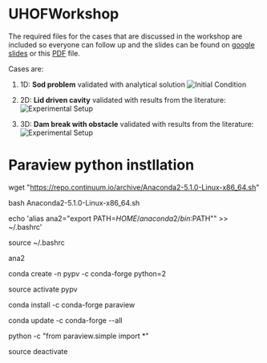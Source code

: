 # UHOFWorkshop
The required files for the cases that are discussed in the workshop are included so everyone can follow up and the slides can be found on [google slides](https://docs.google.com/presentation/d/1UjtjlS25p67926MGkfcqqwF_TzZnAMVaATlGtyDUfQE/edit?usp=sharing) or this [PDF](https://github.com/taataam/UHOFWorkshop/blob/master/validation_cases/workshop1/UHOF.pdf) file.

Cases are:

1. 1D: **Sod problem** validated with analytical solution
![Initial Condition]( https://github.com/taataam/UHOFWorkshop/blob/master/validation_cases/workshop1/shockTube/plots/initialCondition.png )


2. 2D: **Lid driven cavity** validated with results from the literature:
![Experimental Setup]( https://github.com/taataam/UHOFWorkshop/blob/master/validation_cases/workshop1/lidDrivenCavity/plots/cavity.png )


3. 3D: **Dam break with obstacle** validated with results from the literature:
![Experimental Setup]( https://github.com/taataam/UHOFWorkshop/blob/master/validation_cases/workshop1/damBreakWithObstacle/plots/dbconfig.png )

# Paraview python instllation

wget "https://repo.continuum.io/archive/Anaconda2-5.1.0-Linux-x86_64.sh"

bash Anaconda2-5.1.0-Linux-x86_64.sh

echo 'alias ana2="export PATH=$HOME/anaconda2/bin:$PATH"" >> ~/.bashrc'

source ~/.bashrc

ana2

conda create -n pypv -c conda-forge python=2

source activate pypv

conda install -c conda-forge paraview

conda update -c conda-forge --all

python -c "from paraview.simple import *"

source deactivate

